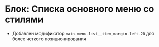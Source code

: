 # Блок: Списка основного меню со стилями

* Добавлен модификатор `main-menu-list__item_margin-left-20` для более четкого позиционирования
